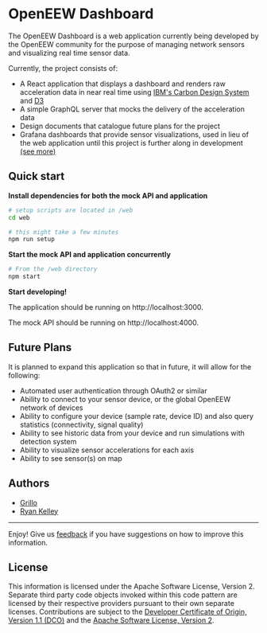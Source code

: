 # OpenEEW Dashboard

The OpenEEW Dashboard is a web application currently being developed by the OpenEEW community for the purpose of managing network sensors and visualizing real time sensor data. 

Currently, the project consists of:
- A React application that displays a dashboard and renders raw acceleration data in near real time using [IBM's Carbon Design System](https://www.carbondesignsystem.com) and [D3](https://github.com/d3/d3)
- A simple GraphQL server that mocks the delivery of the acceleration data
- Design documents that catalogue future plans for the project
- Grafana dashboards that provide sensor visualizations, used in lieu of the web application until this project is further along in development [(see more)](https://github.com/openeew/openeew-dashboard/tree/master/grafana)

## Quick start

**Install dependencies for both the mock API and application**

```bash
# setup scripts are located in /web
cd web

# this might take a few minutes
npm run setup
```

**Start the mock API and application concurrently**


```bash
# From the /web directory
npm start
```

**Start developing!**

The application should be running on http://localhost:3000.

The mock API should be running on http://localhost:4000.

## Future Plans
It is planned to expand this application so that in future, it will allow for the following:
- Automated user authentication through OAuth2 or similar
- Ability to connect to your sensor device, or the global OpenEEW network of devices
- Ability to configure your device (sample rate, device ID) and also query statistics (connectivity, signal quality)
- Ability to see historic data from your device and run simulations with detection system
- Ability to visualize sensor accelerations for each axis
- Ability to see sensor(s) on map

## Authors
- [Grillo](https://grillo.io)
- [Ryan Kelley](https://github.com/rdkelley)
___

Enjoy!  Give us [feedback](https://github.com/openeew/openeew-dashboard/issues) if you have suggestions on how to improve this information.

## License

This information is licensed under the Apache Software License, Version 2.  Separate third party code objects invoked within this code pattern are licensed by their respective providers pursuant to their own separate licenses. Contributions are subject to the [Developer Certificate of Origin, Version 1.1 (DCO)](https://developercertificate.org/) and the [Apache Software License, Version 2](http://www.apache.org/licenses/LICENSE-2.0.txt).